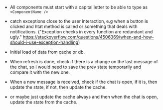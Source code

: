 - All components must start with a capital letter to be able to type as `<ComponentName />`

- catch exceptions close to the user interaction, e.g when a button is clicked and htat method is called or something that deals with notifications. ("Exception checks in every function are redundant and ugly." https://stackoverflow.com/questions/4506369/when-and-how-should-i-use-exception-handling)



- Initial load of data from cache or db.
- When refresh is done, check if there is a change on the last message of the chat, so I would need to save the prev state temporarily and compare it with the new one.
- When a new message is received, check if the chat is open, if it is, then update the state, if not, then update the cache.
- or maybe just update the cache always and then when the chat is open, update the state from the cache.
